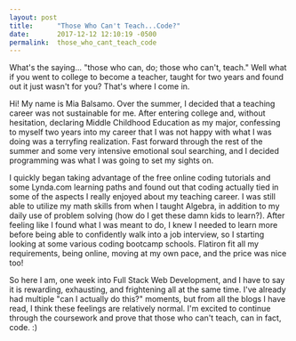 ```yaml
---
layout: post
title:      "Those Who Can't Teach...Code?"
date:       2017-12-12 12:10:19 -0500
permalink:  those_who_cant_teach_code
---
```



What's the saying... "those who can, do; those who can't, teach." Well what if you went to college to become a teacher, taught for two years and found out it just wasn't for you? That's where I come in. 

Hi! My name is Mia Balsamo. Over the summer, I decided that a teaching career was not sustainable for me. After entering college and, without hesitation, declaring Middle Childhood Education as my major, confessing to myself two years into my career that I was not happy with what I was doing was a terryfing realization. Fast forward through the rest of the summer and some very intensive emotional soul searching, and I decided programming was what I was going to set my sights on. 

I quickly began taking advantage of the free online coding tutorials and some Lynda.com learning paths and found out that coding actually tied in some of the aspects I really enjoyed about my teaching career. I was still able to utilize my math skills from when I taught Algebra, in addition to my daily use of problem solving (how do I get these damn kids to learn?).  After feeling like I found what I was meant to do, I knew I needed to learn more before being able to confidently walk into a job interview, so I starting looking at some various coding bootcamp schools. Flatiron fit all my requirements, being online, moving at my own pace, and the price was nice too! 

So here I am, one week into Full Stack Web Development, and I have to say it is rewarding, exhausting, and frightening all at the same time. I've already had multiple "can I actually do this?" moments, but from all the blogs I have read, I think these feelings are relatively normal. I'm excited to continue through the coursework and prove that those who can't teach, can in fact, code. :)
